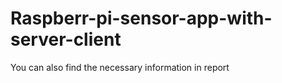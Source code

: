 # Raspberr-pi-sensor-app-with-server-client

You can also find the necessary information in  report
